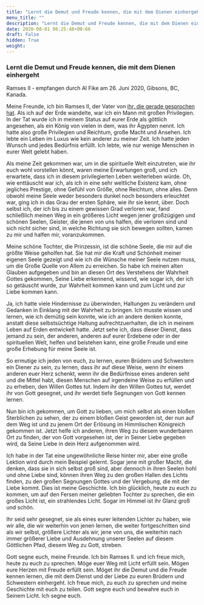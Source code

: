 ```yaml
---
title: "Lernt die Demut und Freude kennen, die mit dem Dienen einhergeht"
menu_title: ""
description: "Lernt die Demut und Freude kennen, die mit dem Dienen einhergeht"
date: 2020-08-01 06:25:48+00:66
draft: False
hidden: True
weight:
---
```

### Lernt die Demut und Freude kennen, die mit dem Dienen einhergeht

Ramses II - empfangen durch Al Fike am 26. Juni 2020, Gibsons, BC, Kanada.

Meine Freunde, ich bin Ramses II, der Vater von [ihr, die gerade gesprochen hat](/aktuelle-botschaften/aktuelle-botschaften-in-reihenfolge-des-datums/aktuelle-botschaften-2020/es-ist-notwendig-immer-die-wahrheit-und-liebe-auszudruecken-af-keea-atta-kem-26-juni-2020/). Als ich auf der Erde wandelte, war ich ein Mann mit großen Privilegien. In der Tat wurde ich in meinem Status auf eurer Erde als göttlich angesehen, als ein König von vielen in dem, was ihr Ägypten nennt. Ich hatte also große Privilegien und Reichtum, große Macht und Ansehen. Ich lebte ein Leben im Luxus wie kein anderer zu meiner Zeit. Ich hatte jeden Wunsch und jedes Bedürfnis erfüllt. Ich lebte, wie nur wenige Menschen in eurer Welt gelebt haben.

Als meine Zeit gekommen war, um in die spirituelle Welt einzutreten, wie ihr euch wohl vorstellen könnt, waren meine Erwartungen groß, und ich erwartete, dass ich in diesem privilegierten Leben weiterleben würde. Oh, wie enttäuscht war ich, als ich in eine sehr weltliche Existenz kam, ohne jegliches Prestige, ohne Gefühl von Größe, ohne Reichtum, ohne alles. Denn obwohl meine Seele weder besonders dunkel noch besonders erleuchtet war, ging ich in das Grau der ersten Sphäre, wie ihr sie kennt, über. Doch selbst ich, der ich bis zu einem gewissen Grad verloren war, fand schließlich meinen Weg in ein größeres Licht wegen jener großzügigen und schönen Seelen, Geister, die jenen von uns halfen, die verloren sind und sich nicht sicher sind, in welche Richtung sie sich bewegen sollten, kamen zu mir und halfen mir, voranzukommen.

Meine schöne Tochter, die Prinzessin, ist die schöne Seele, die mir auf die größte Weise geholfen hat. Sie hat mir die Kraft und Schönheit meiner eigenen Seele gezeigt und wie ich die Wünsche meiner Seele nutzen muss, um die Große Quelle von Allem zu erreichen. So habe ich meinen alten Glauben aufgegeben und bin an diesen Ort des Verstehens der Wahrheit Gottes gekommen, Seine Liebe erkennend, wissend, wie sogar ich, der ich so getäuscht wurde, zur Wahrheit kommen kann und zum Licht und zur Liebe kommen kann.

Ja, ich hatte viele Hindernisse zu überwinden, Haltungen zu verändern und Gedanken in Einklang mit der Wahrheit zu bringen. Ich musste wissen und lernen, wie ich demütig sein konnte, wie ich an andere denken konnte, anstatt diese selbstsüchtige Haltung aufrechtzuerhalten, die ich in meinem Leben auf Erden entwickelt hatte. Jetzt sehe ich, dass dieser Dienst, dass jemand zu sein, der anderen, anderen auf eurer Erdebene oder in der spirituellen Welt, helfen und beistehen kann, eine große Freude und eine große Erhebung für meine Seele ist.

So ermutige ich jeden von euch, zu lernen, euren Brüdern und Schwestern ein Diener zu sein, zu lernen, dass ihr auf diese Weise, wenn ihr einem anderen euer Herz schenkt, wenn ihr die Bedürfnisse eines anderen seht und die Mittel habt, diesen Menschen auf irgendeine Weise zu erfüllen und zu erheben, den Willen Gottes tut. Indem ihr den Willen Gottes tut, werdet ihr von Gott gesegnet, und ihr werdet tiefe Segnungen von Gott kennen lernen.

Nun bin ich gekommen, um Gott zu lieben, um mich selbst als einen bloßen Sterblichen zu sehen, der zu einem bloßen Geist geworden ist, der nun auf dem Weg ist und zu jenem Ort der Erlösung im Himmlischen Königreich gekommen ist. Jetzt helfe ich anderen, ihren Weg zu diesem wunderbaren Ort zu finden, der von Gott vorgesehen ist, der in Seiner Liebe gegeben wird, da Seine Liebe in dein Herz aufgenommen wird.

Ich habe in der Tat eine ungewöhnliche Reise hinter mir, aber eine große Lektion wird durch mein Beispiel gelernt. Sogar jene mit großer Macht, die denken, dass sie in sich selbst groß sind, aber dennoch in ihren Seelen hohl und ohne Liebe sind, können ihren Weg zu den großen Hallen des Lichts finden, zu den großen Segnungen Gottes und der Vergebung, die mit der Liebe kommt. Dies ist meine Geschichte. Ich bin glücklich, heute zu euch zu kommen, um auf den Fersen meiner geliebten Tochter zu sprechen, die ein großes Licht ist, ein strahlendes Licht. Sogar im Himmel ist ihr Glanz groß und schön.

Ihr seid sehr gesegnet, sie als eines eurer leitenden Lichter zu haben, wie wir alle, die wir weiterhin von jenen lernen, die weiter fortgeschritten sind als wir selbst, größere Lichter als wir, jene von uns, die weiterhin nach immer größerer Liebe und Ausdehnung unserer Seelen auf diesem Göttlichen Pfad, diesem Weg zu Gott, streben.

Gott segne euch, meine Freunde. Ich bin Ramses II. und ich freue mich, heute zu euch zu sprechen. Möge euer Weg mit Licht erfüllt sein. Mögen eure Herzen mit Freude erfüllt sein. Möget ihr die Demut und die Freude kennen lernen, die mit dem Dienst und der Liebe zu euren Brüdern und Schwestern einhergeht. Ich freue mich, zu euch zu sprechen und meine Geschichte mit euch zu teilen. Gott segne euch und bewahre euch in Seinem Licht. Ich segne euch.
